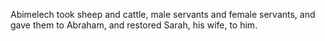 Abimelech took sheep and cattle, male servants and female servants, and gave them to Abraham, and restored Sarah, his wife, to him.